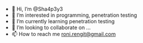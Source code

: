 - 👋 Hi, I’m @Sha4p3y3
- 👀 I’m interested in programming, penetration testing
- 🌱 I’m currently learning penetration testing
- 💞️ I’m looking to collaborate on ...
- 📫 How to reach me roni.rengit@gmail.com

<!---
Sha4p3y3/Sha4p3y3 is a ✨ special ✨ repository because its `README.md` (this file) appears on your GitHub profile.
You can click the Preview link to take a look at your changes.
--->
